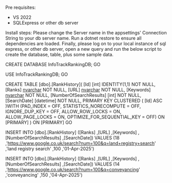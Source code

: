 Pre requisites:
- VS 2022
- SQLExpress or other db server

Install steps:
Please change the Server name in the appsettings' Connection String to your db server name.
Run a dotnet restore to ensure all dependencies are loaded.
Finally, please log on to your local instance of sql express, or other db server, open a new query and run the below script to create the database, table, plus some sample data.

CREATE DATABASE InfoTrackRankingDB;
GO

USE InfoTrackRankingDB;
GO

CREATE TABLE [dbo].[RankHistory](
	[Id] [int] IDENTITY(1,1) NOT NULL,
	[Ranks] [nvarchar](255) NOT NULL,
	[URL] [nvarchar](255) NOT NULL,
	[Keywords] [nvarchar](255) NOT NULL,
	[NumberOfSearchResults] [int] NOT NULL,
	[SearchDate] [datetime] NOT NULL,
PRIMARY KEY CLUSTERED 
(
	[Id] ASC
)WITH (PAD_INDEX = OFF, STATISTICS_NORECOMPUTE = OFF, IGNORE_DUP_KEY = OFF, ALLOW_ROW_LOCKS = ON, ALLOW_PAGE_LOCKS = ON, OPTIMIZE_FOR_SEQUENTIAL_KEY = OFF) ON [PRIMARY]
) ON [PRIMARY]
GO

INSERT INTO [dbo].[RankHistory]
           ([Ranks]
           ,[URL]
           ,[Keywords]
           ,[NumberOfSearchResults]
           ,[SearchDate])
     VALUES
           (18
           ,'https://www.google.co.uk/search?num=100&q=land+registry+search'
           ,'land registry search'
           ,100
           ,'01-Apr-2025')

INSERT INTO [dbo].[RankHistory]
           ([Ranks]
           ,[URL]
           ,[Keywords]
           ,[NumberOfSearchResults]
           ,[SearchDate])
     VALUES
           (14
           ,'https://www.google.co.uk/search?num=100&q=conveyancing'
           ,'conveyancing'
           ,150
           ,'04-Apr-2025')
